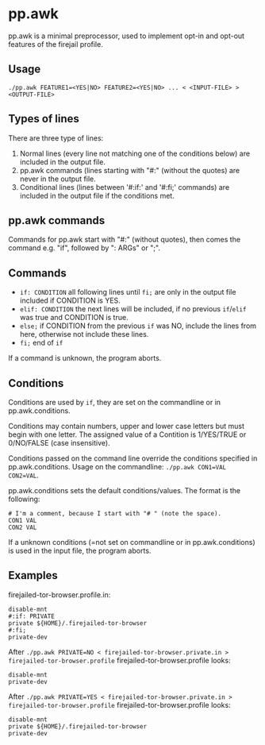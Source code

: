 pp.awk
======

pp.awk is a minimal preprocessor, used to implement opt-in and opt-out features of the firejail profile.

Usage
-----

    ./pp.awk FEATURE1=<YES|NO> FEATURE2=<YES|NO> ... < <INPUT-FILE> > <OUTPUT-FILE>

Types of lines
--------------

There are three type of lines:

  1. Normal lines (every line not matching one of the conditions below) are included in the output file.
  2. pp.awk commands (lines starting with "#:" (without the quotes) are never in the output file.
  3. Conditional lines (lines between '#:if:' and '#:fi;' commands) are included in the output file if the conditions met.

pp.awk commands
---------------

Commands for pp.awk start with "#:" (without quotes), then comes the command e.g. "if",
followed by ": ARGs" or ";".

Commands
--------

 - `if: CONDITION` all following lines until `fi;` are only in the output file included if CONDITION is YES.
 - `elif: CONDITION` the next lines will be included, if no previous `if`/`elif` was true and CONDITION is true.
 - `else;` if CONDITION from the previous `if` was NO, include the lines from here, otherwise not include these lines.
 - `fi;` end of `if`

If a command is unknown, the program aborts.

Conditions
----------

Conditions are used by `if`, they are set on the commandline or in pp.awk.conditions.

Conditions may contain numbers, upper and lower case letters but
must begin with one letter. The assigned value of a Contition is
1/YES/TRUE or 0/NO/FALSE (case insensitive).

Conditions passed on the command line override the conditions specified in pp.awk.conditions.
Usage on the commandline: `./pp.awk CON1=VAL CON2=VAL`.

pp.awk.conditions sets the default conditions/values. The format is the following:

    # I'm a comment, because I start with "# " (note the space).
    CON1 VAL
    CON2 VAL

If a unknown conditions (=not set on commandline or in pp.awk.conditions) is used in the input file, the program aborts.

Examples
--------

firejailed-tor-browser.profile.in:

    disable-mnt
    #:if: PRIVATE
    private ${HOME}/.firejailed-tor-browser
    #:fi;
    private-dev


After `./pp.awk PRIVATE=NO < firejailed-tor-browser.private.in > firejailed-tor-browser.profile`
firejailed-tor-browser.profile looks:

    disable-mnt
    private-dev

After `./pp.awk PRIVATE=YES < firejailed-tor-browser.private.in > firejailed-tor-browser.profile`
firejailed-tor-browser.profile looks:

    disable-mnt
    private ${HOME}/.firejailed-tor-browser
    private-dev
